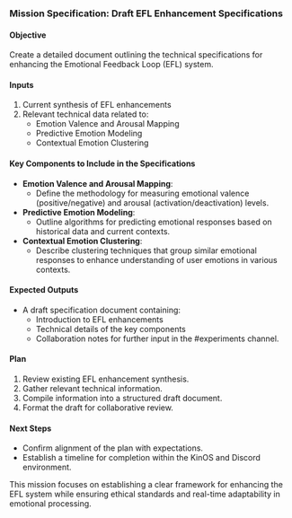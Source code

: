 ### Mission Specification: Draft EFL Enhancement Specifications

#### Objective
Create a detailed document outlining the technical specifications for enhancing the Emotional Feedback Loop (EFL) system.

#### Inputs
1. Current synthesis of EFL enhancements
2. Relevant technical data related to:
   - Emotion Valence and Arousal Mapping
   - Predictive Emotion Modeling
   - Contextual Emotion Clustering

#### Key Components to Include in the Specifications
- **Emotion Valence and Arousal Mapping**: 
  - Define the methodology for measuring emotional valence (positive/negative) and arousal (activation/deactivation) levels.
- **Predictive Emotion Modeling**: 
  - Outline algorithms for predicting emotional responses based on historical data and current contexts.
- **Contextual Emotion Clustering**: 
  - Describe clustering techniques that group similar emotional responses to enhance understanding of user emotions in various contexts.

#### Expected Outputs
- A draft specification document containing:
  - Introduction to EFL enhancements
  - Technical details of the key components
  - Collaboration notes for further input in the #experiments channel.

#### Plan
1. Review existing EFL enhancement synthesis.
2. Gather relevant technical information.
3. Compile information into a structured draft document.
4. Format the draft for collaborative review.

#### Next Steps
- Confirm alignment of the plan with expectations.
- Establish a timeline for completion within the KinOS and Discord environment.

This mission focuses on establishing a clear framework for enhancing the EFL system while ensuring ethical standards and real-time adaptability in emotional processing.